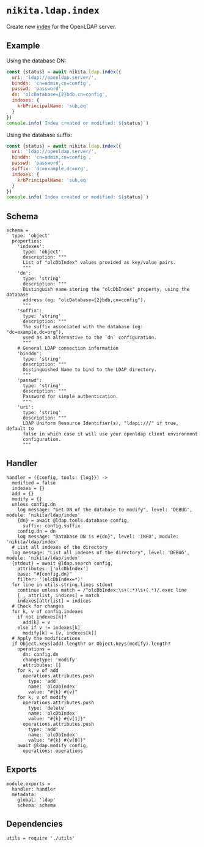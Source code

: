 
# `nikita.ldap.index`

Create new [index](index) for the OpenLDAP server.   

## Example

Using the database DN:

```js
const {status} = await nikita.ldap.index({
  uri: 'ldap://openldap.server/',
  binddn: 'cn=admin,cn=config',
  passwd: 'password',
  dn: 'olcDatabase={2}bdb,cn=config',
  indexes: {
    krbPrincipalName: 'sub,eq'
  }
})
console.info(`Index created or modified: ${status}`)
```

Using the database suffix:

```js
const {status} = await nikita.ldap.index({
  uri: 'ldap://openldap.server/',
  binddn: 'cn=admin,cn=config',
  passwd: 'password',
  suffix: 'dc=example,dc=org',
  indexes: {
    krbPrincipalName: 'sub,eq'
  }
})
console.info(`Index created or modified: ${status}`)
```

## Schema

    schema =
      type: 'object'
      properties:
        'indexes':
          type: 'object'
          description: """
          List of "olcDbIndex" values provided as key/value pairs.
          """
        'dn':
          type: 'string'
          description: """
          Distinguish name storing the "olcDbIndex" property, using the database
          address (eg: "olcDatabase={2}bdb,cn=config").
          """
        'suffix':
          type: 'string'
          description: """
          The suffix associated with the database (eg: "dc=example,dc=org"),
          used as an alternative to the `dn` configuration.
          """
        # General LDAP connection information
        'binddn':
          type: 'string'
          description: """
          Distinguished Name to bind to the LDAP directory.
          """
        'passwd':
          type: 'string'
          description: """
          Password for simple authentication.
          """
        'uri':
          type: 'string'
          description: """
          LDAP Uniform Resource Identifier(s), "ldapi:///" if true, default to
          false in which case it will use your openldap client environment
          configuration.
          """

## Handler

    handler = ({config, tools: {log}}) ->
      modified = false
      indexes = {}
      add = {}
      modify = {}
      unless config.dn
        log message: "Get DN of the database to modify", level: 'DEBUG', module: 'nikita/ldap/index'
        {dn} = await @ldap.tools.database config,
          suffix: config.suffix
        config.dn = dn
        log message: "Database DN is #{dn}", level: 'INFO', module: 'nikita/ldap/index'
      # List all indexes of the directory
      log message: "List all indexes of the directory", level: 'DEBUG', module: 'nikita/ldap/index'
      {stdout} = await @ldap.search config,
        attributes: ['olcDbIndex']
        base: "#{config.dn}"
        filter: '(olcDbIndex=*)'
      for line in utils.string.lines stdout
        continue unless match = /^olcDbIndex:\s+(.*)\s+(.*)/.exec line
        [_, attrlist, indices] = match
        indexes[attrlist] = indices
      # Check for changes
      for k, v of config.indexes
        if not indexes[k]?
          add[k] = v
        else if v != indexes[k]
          modify[k] = [v, indexes[k]]
      # Apply the modifications
      if Object.keys(add).length? or Object.keys(modify).length?
        operations =
          dn: config.dn
          changetype: 'modify'
          attributes: []
        for k, v of add
          operations.attributes.push
            type: 'add'
            name: 'olcDbIndex'
            value: "#{k} #{v}"
        for k, v of modify
          operations.attributes.push
            type: 'delete'
            name: 'olcDbIndex'
            value: "#{k} #{v[1]}"
          operations.attributes.push
            type: 'add'
            name: 'olcDbIndex'
            value: "#{k} #{v[0]}"
        await @ldap.modify config,
          operations: operations

## Exports

    module.exports =
      handler: handler
      metadata:
        global: 'ldap'
        schema: schema

## Dependencies

    utils = require './utils'

[index]: http://www.zytrax.com/books/ldap/apa/indeces.html
